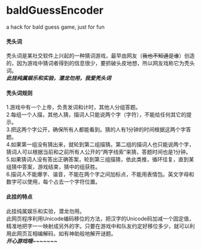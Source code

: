 # baldGuessEncoder
a hack for bald guess game, just for fun

#### 秃头词

秃头词是某社交软件上兴起的一种猜词游戏，最早由网友（~~我也不知道是谁~~）创造的，因为游戏中猜词者得到的信息很少，要抓破头皮地想，所以网友戏称它为秃头词。  
***此挂纯属娱乐和实验，潜龙勿用，我爱秃头词***

#### 秃头词规则

  1.游戏中有一个上帝，负责发词和计时，其他人分组答题。  
  2.每组一个人描，其他人猜，描词人只能说两个字（字符），不能给任何其它的提示。  
  3.把这两个字公开，确保所有人都能看到。猜的人有1分钟的时间根据这两个字答题。  
  4.如果第一组没有猜出来，就轮到第二组描猜。第二组的描词人也只能说两个字，猜词人可以根据当前和之前所有人公开的“两字线索”来猜，答题时间也是1分钟。  
  5.如果猜词人没有答出正确答案，轮到第三组描猜，依此类推，循环往复，直到某组猜中答案，游戏结束，猜中的组获胜。  
  6.描词人不能爆字、谐音，不能在两个字之间加标点，不能用表情包。英文字母和数字可以使用，每个占去一个字符位置。  

#### 此挂的特点

此挂纯属娱乐和实验，潜龙勿用。  
此网页程序利用Unicode编码移位的方法，把汉字的Unicode码加减一个固定值，精准地把字一一映射成另外的字。只要在游戏中和队友约定好移位多少，就可以利用此网页互相编解码，如有神助般地解开谜题。  
***开心游戏哦\~\~\~\~\~\~\~***

